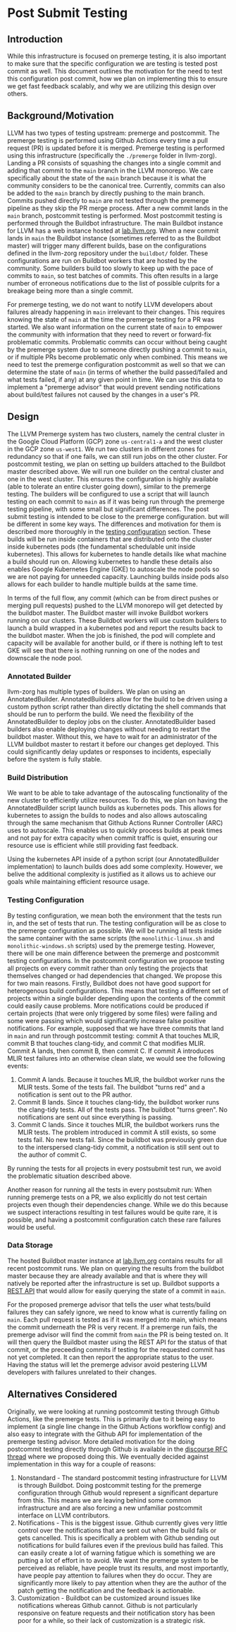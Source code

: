 # Post Submit Testing

## Introduction

While this infrastructure is focused on premerge testing, it is also important
to make sure that the specific configuration we are testing is tested post
commit as well. This document outlines the motivation for the need to test this
configuration post commit, how we plan on implementing this to ensure we get
fast feedback scalably, and why we are utilizing this design over others.

## Background/Motivation

LLVM has two types of testing upstream: premerge and postcommit. The premerge
testing is performed using Github Actions every time a pull request (PR) is
updated before it is merged. Premerge testing is performed using this
infrastructure (specifically the `./premerge` folder in llvm-zorg). Landing a PR
consists of squashing the changes into a single commit and adding that commit to
the `main` branch in the LLVM monorepo. We care specifically about the state of
the `main` branch because it is what the community considers to be the canonical
tree. Currently, commits can also be added to the `main` branch by directly
pushing to the main branch. Commits pushed directly to `main` are not tested
through the premerge pipeline as they skip the PR merge process. After a new
commit lands in the `main` branch, postcommit testing is performed. Most
postcommit testing is performed through the Buildbot infrastructure. The main
Buildbot instance for LLVM has a web instance hosted at
[lab.llvm.org](https://lab.llvm.org/buildbot/#/builders). When a new commit
lands in `main` the Buildbot instance (sometimes referred to as the Buildbot
master) will trigger many different builds, base on the configurations
defined in the llvm-zorg repository under the `buildbot/` folder. These
configurations are run on Buildbot workers that are hosted by the community.
Some builders build too slowly to keep up with the pace of commits to `main`,
so test batches of commits. This often results in a large number of
erroneous notifications due to the list of possible culprits for a breakage
being more than a single commit.

For premerge testing, we do not want to notify LLVM developers about failures
already happening in `main` irrelevant to their changes. This requires knowing
the state of `main` at the time the premerge testing for a PR was started. We
also want information on the current state of `main` to empower the community
with information that they need to revert or forward-fix problematic commits.
Problematic commits can occur without being caught by the premerge system due to
someone directly pushing a commit to `main`, or if multiple PRs become
problematic only when combined. This means we need to test the premerge
configuration postcommit as well so that we can determine the state of `main`
(in terms of whether the build passed/failed and what tests failed, if any) at
any given point in time. We can use this data to implement a "premerge advisor"
that would prevent sending notifications about build/test failures not caused by
the changes in a user's PR.

## Design

The LLVM Premerge system has two clusters, namely the central cluster in the
Google Cloud Platform (GCP) zone `us-central1-a` and the west cluster in the GCP
zone `us-west1`. We run two clusters in different zones for redundancy so that
if one fails, we can still run jobs on the other cluster. For postcommit
testing, we plan on setting up builders attached to the Buildbot master
described above. We will run one builder on the central cluster and one in the
west cluster. This ensures the configuration is highly available (able to
tolerate an entire cluster going down), similar to the premerge testing. The
builders will be configured to use a script that will launch testing on each
commit to `main` as if it was being run through the premerge testing pipeline, with some small but significant differences. The post submit
testing is intended to be close to the premerge configuration. but will be
different in some key ways. The differences and motivation for them is described
more thoroughly in the [testing configuration](#testing-configuration) section.
These builds will be run inside containers that are distributed onto the cluster
inside kubernetes pods (the fundamental schedulable unit inside kubernetes).
This allows for kubernetes to handle details like what machine a build should
run on. Allowing kubernetes to handle these details also enables Google
Kubernetes Engine (GKE) to autoscale the node pools so we are not paying for
unneeded capacity. Launching builds inside pods also allows for each builder to
handle multiple builds at the same time.

In terms of the full flow, any commit (which can be from direct pushes or
merging pull requests) pushed to the LLVM monorepo will get detected by the
buildbot master. The Buildbot master will invoke Buildbot workers running on our
clusters. These Buildbot workers will use custom builders to launch a build
wrapped in a kubernetes pod and report the results back to the buildbot master.
When the job is finished, the pod will complete and capacity will be available
for another build, or if there is nothing left to test GKE will see that there
is nothing running on one of the nodes and downscale the node pool.

### Annotated Builder

llvm-zorg has multiple types of builders. We plan on using an AnnotatedBuilder.
AnnotatedBuilders allow for the build to be driven using a custom python script
rather than directly dictating the shell commands that should be run to perform
the build. We need the flexibility of the AnnotatedBuilder to deploy jobs on the
cluster. AnnotatedBuilder based builders also enable deploying changes without
needing to restart the buildbot master. Without this, we have to wait for an
administrator of the LLVM buildbot master to restart it before our changes get
deployed. This could significantly delay updates or responses to incidents,
especially before the system is fully stable.

### Build Distribution

We want to be able to take advantage of the autoscaling functionality of the new
cluster to efficiently utilize resources. To do this, we plan on having the
AnnotatedBuilder script launch builds as kubernetes pods. This allows for
kubernetes to assign the builds to nodes and also allows autoscaling through the
same mechanism that Github Actions Runner Controller (ARC) uses to autoscale.
This enables us to quickly process builds at peak times and not pay for extra
capacity when commit traffic is quiet, ensuring our resource use is efficient
while still providing fast feedback.

Using the kubernetes API inside of a python script (our AnnotatedBuilder
implementation) to launch builds does add some complexity. However, we belive
the additional complexity is justified as it allows us to achieve our goals
while maintaining efficient resource usage.

### Testing Configuration

By testing configuration, we mean both the environment that the tests run in,
and the set of tests that run. The testing configuration will be as close to the
premerge configuration as possible. We will be running all tests inside the same
container with the same scripts (the `monolithic-linux.sh` and
`monolithic-windows.sh` scripts) used by the premerge testing. However, there
will be one main difference between the premerge and postcommit testing
configurations. In the postcommit configuration we propose testing all projects
on every commit rather than only testing the projects that themselves changed or
had dependencies that changed. We propose this for two main reasons. Firstly,
Buildbot does not have good support for heterogenous build configurations. This
means that testing a different set of projects within a single builder depending
upon the contents of the commit could easily cause problems. More notifications
could be produced if certain projects (that were only triggered by some files)
were failing and some were passing which would significantly increase false
positive notifications. For example, supposed that we have three commits that
land in `main` and run through postcommit testing: commit A that touches MLIR,
commit B that touches clang-tidy, and commit C that modifies MLIR. Commit A
lands, then commit B, then commit C. If commit A introduces MLIR test failures
into an otherwise clean slate, we would see the following events:

1. Commit A lands. Because it touches MLIR, the buildbot worker runs the MLIR
   tests. Some of the tests fail. The buildbot "turns red" and a notification is
   sent out to the PR author.
2. Commit B lands. Since it touches clang-tidy, the buildbot worker runs the
   clang-tidy tests. All of the tests pass. The buildbot "turns green". No
   notifications are sent out since everything is passing.
3. Commit C lands. Since it touches MLIR, the buildbot workers runs the MLIR
   tests. The problem introduced in commit A still exists, so some tests fail.
   No new tests fail. Since the buildbot was previously green due to the
   interspersed clang-tidy commit, a notification is still sent out to the
   author of commit C.

By running the tests for all projects in every postsubmit test run, we avoid
the problematic situation described above.

Another reason for running all the tests in every postsubmit run: When running
premerge tests on a PR, we also explicitly do not test certain projects even
though their dependencies change. While we do this because we suspect
interactions resulting in test failures would be quite rare, it is possible, and
having a postcommit configuration catch these rare failures would be useful.

### Data Storage

The hosted Buildbot master instance at [lab.llvm.org](https://lab.llvm.org)
contains results for all recent postcommit runs. We plan on querying the results
from the buildbot master because they are already available and that is where
they will natively be reported after the infrastructure is set up. Buildbot
supports a [REST API](https://docs.buildbot.net/latest/developer/rest.html) that
would allow for easily querying the state of a commit in `main`.

For the proposed premerge advisor that tells the user what tests/build failures
they can safely ignore, we need to know what is currently failing on `main`.
Each pull request is tested as if it was merged into main, which means the
commit underneath the PR is very recent. If a premerge run fails, the premerge
advisor will find the commit from `main` the PR is being tested on. It will then
query the Buildbot master using the REST API for the status of that commit, or
the preceeding commits if testing for the requested commit has not yet
completed. It can then report the appropriate status to the user. Having the
status will let the premerge advisor avoid pestering LLVM developers with
failures unrelated to their changes.

## Alternatives Considered

Originally, we were looking at running postcommit testing through Github
Actions, like the premerge tests. This is primarily due to it being easy to
implement (a single line change in the Github Actions workflow config) and also
easy to integrate with the Github API for implementation of the premerge testing
advisor. More detailed motivation for the doing postcommit testing directly
through Github is available in the
[discourse RFC thread](https://discourse.llvm.org/t/rfc-running-premerge-postcommit-through-github-actions/86124)
where we proposed doing this. We eventually decided against implementation in
this way for a couple of reasons:

1. Nonstandard - The standard postcommit testing infrastructure for LLVM is
   through Buildbot. Doing postcommit testing for the premerge configuration
   through Github would represent a significant departure from this. This means
   we are leaving behind some common infrastructure and are also forcing a new
   unfamiliar postcommit interface on LLVM contributors.
2. Notifications - This is the biggest issue. Github currently gives very little
   control over the notifications that are sent out when the build fails or gets
   cancelled. This is specifically a problem with Github sending out
   notifications for build failures even if the previous build has failed. This
   can easily create a lot of warning fatigue which is something we are putting
   a lot of effort in to avoid. We want the premerge system to be perceived as
   reliable, have people trust its results, and most importantly, have people
   pay attention to failures when they do occur. They are significantly more
   likely to pay attention when they are the author of the patch getting the
   notification and the feedback is actionable.
3. Customization - Buildbot can be customized around issues like notifications
   whereas Github cannot. Github is not particularly responsive on feature
   requests and their notification story has been poor for a while, so their
   lack of customization is a strategic risk.
